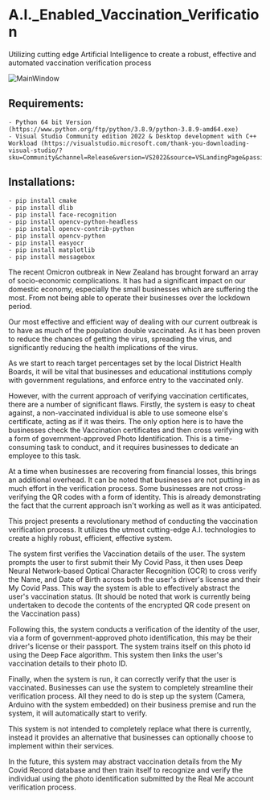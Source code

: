 # A.I._Enabled_Vaccination_Verification
Utilizing cutting edge Artificial Intelligence to create a robust, effective and automated vaccination verification process

![MainWindow](https://user-images.githubusercontent.com/72056829/178451224-d563d1e5-ddf9-4829-a3ba-30ba42315039.png)

## Requirements: 

    - Python 64 bit Version (https://www.python.org/ftp/python/3.8.9/python-3.8.9-amd64.exe)
    - Visual Studio Community edition 2022 & Desktop development with C++ Workload (https://visualstudio.microsoft.com/thank-you-downloading-visual-studio/?sku=Community&channel=Release&version=VS2022&source=VSLandingPage&passive=false&cid=2030)
    
## Installations: 

    - pip install cmake 
    - pip install dlib
    - pip install face-recognition 
    - pip install opencv-python-headless
    - pip install opencv-contrib-python
    - pip install opencv-python 
    - pip install easyocr 
    - pip install matplotlib
    - pip install messagebox

The recent Omicron outbreak in New Zealand has brought forward an array of socio-economic complications. It has had a significant impact on our domestic economy, especially the small businesses which are suffering the most. From not being able to operate their businesses over the lockdown period. 

Our most effective and efficient way of dealing with our current outbreak is to have as much of the population double vaccinated. As it has been proven to reduce the chances of getting the virus, spreading the virus, and significantly reducing the health implications of the virus.

As we start to reach target percentages set by the local District Health Boards, it will be vital that businesses and educational institutions comply with government regulations, and enforce entry to the vaccinated only. 

However, with the current approach of verifying vaccination certificates, there are a number of significant flaws. Firstly, the system is easy to cheat against, a non-vaccinated individual is able to use someone else's certificate, acting as if it was theirs. The only option here is to have the businesses check the Vaccination certificates and then cross verifying with a form of government-approved Photo Identification. This is a time-consuming task to conduct, and it requires businesses to dedicate an employee to this task.

At a time when businesses are recovering from financial losses, this brings an additional overhead. It can be noted that businesses are not putting in as much effort in the verification process. Some businesses are not cross-verifying the QR codes with a form of identity. This is already demonstrating the fact that the current approach isn't working as well as it was anticipated. 

This project presents a revolutionary method of conducting the vaccination verification process. It utilizes the utmost cutting-edge A.I. technologies to create a highly robust, efficient, effective system. 

The system first verifies the Vaccination details of the user.  The system prompts the user to first submit their My Covid Pass, it then uses Deep Neural Network-based Optical Character Recognition (OCR) to cross verify the Name, and Date of Birth across both the user's driver's license and their My Covid Pass. This way the system is able to effectively abstract the user's vaccination status. (It should be noted that work is currently being undertaken to decode the contents of the encrypted QR code present on the Vaccination pass) 

Following this, the system conducts a verification of the identity of the user, via a form of government-approved photo identification, this may be their driver's license or their passport. The system trains itself on this photo id using the Deep Face algorithm.  This system then links the user's vaccination details to their photo ID. 

Finally, when the system is run, it can correctly verify that the user is vaccinated. Businesses can use the system to completely streamline their verification process. All they need to do is step up the system (Camera, Arduino with the system embedded) on their business premise and run the system, it will automatically start to verify. 

This system is not intended to completely replace what there is currently, instead it provides an alternative that businesses can optionally choose to implement within their services. 

In the future, this system may abstract vaccination details from the My Covid Record database and then train itself to recognize and verify the individual using the photo identification submitted by the Real Me account verification process. 
